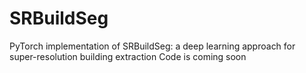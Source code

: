 # SRBuildSeg
PyTorch implementation of SRBuildSeg: a deep learning approach for super-resolution building extraction
Code is coming soon
